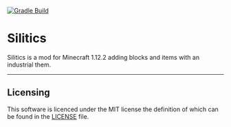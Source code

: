 [![Gradle Build](https://github.com/benjaminheath238/Silitics/actions/workflows/gradle-build.yaml/badge.svg)](https://github.com/benjaminheath238/Silitics/actions/workflows/gradle-build.yaml)

# Silitics

Silitics is a mod for Minecraft 1.12.2 adding blocks and items with an industrial them.

---

## Licensing

This software is licenced under the MIT license the definition of which can be found in the [LICENSE](LICENSE) file.
